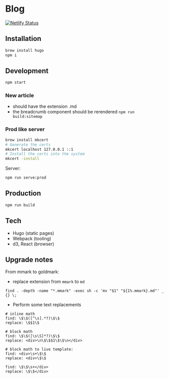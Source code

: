 # Blog

[![Netlify Status](https://api.netlify.com/api/v1/badges/255139b6-5e24-4e50-ae6a-1dcf7531befd/deploy-status)](https://app.netlify.com/sites/doctor-stella-56144/deploys)

## Installation

```sh
brew install hugo
npm i
```

## Development

```sh
npm start
```

### New article

- should have the extension .md
- the breadcrumb component should be rerendered `npm run build:sitemap`

### Prod like server

```bash
brew install mkcert
# Generate the certs
mkcert localhost 127.0.0.1 ::1
# Install the certs into the system
mkcert -install
```

Server:

```bash
npm run serve:prod
```

## Production

```sh
npm run build
```

## Tech

- Hugo (static pages)
- Webpack (tooling)
- d3, React (browser)

## Upgrade notes

From mmark to goldmark:

- replace extension from `mmark` to `md`

```text
find . -depth -name "*.mmark" -exec sh -c 'mv "$1" "${1%.mmark}.md"' _ {} \;
```

- Perform some text replacements

```text
# inline math
find: \$\$([^\s].*?)\$\$
replace: \$$1\$

# block math
find: \$\$([\s\S]*?)\$\$
replace: <div>\n\$\$$1\$\$\n</div>

# block math to live template:
find: <div>\s+\$\$
replace: <div>\$\$

find: \$\$\s+</div>
replace: \$\$</div>
```
